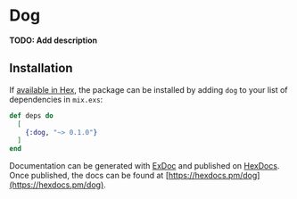 # Dog

**TODO: Add description**

## Installation

If [available in Hex](https://hex.pm/docs/publish), the package can be installed
by adding `dog` to your list of dependencies in `mix.exs`:

```elixir
def deps do
  [
    {:dog, "~> 0.1.0"}
  ]
end
```

Documentation can be generated with [ExDoc](https://github.com/elixir-lang/ex_doc)
and published on [HexDocs](https://hexdocs.pm). Once published, the docs can
be found at [https://hexdocs.pm/dog](https://hexdocs.pm/dog).

